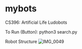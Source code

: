 # mybots
CS396: Artificial Life Ludobots

To Run (Button): python3 search.py

Robot Structure
![IMG_0049](https://user-images.githubusercontent.com/22042474/219279112-d8ca1456-15dc-4953-946b-56d273ef5f5e.jpg)
